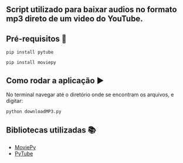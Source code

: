 

##  Script utilizado para baixar audios no formato mp3 direto de um video do YouTube.


## Pré-requisitos :pushpin:

```
pip install pytube
```

```
pip install moviepy
```

## Como rodar a aplicação :arrow_forward:

No terminal navegar até o diretório onde se encontram os arquivos, e digitar:

```
python downloadMP3.py
```

## Bibliotecas utilizadas :books:

- [MoviePy](https://pypi.org/project/moviepy/)
- [PyTube](https://pypi.org/project/pytube/)
